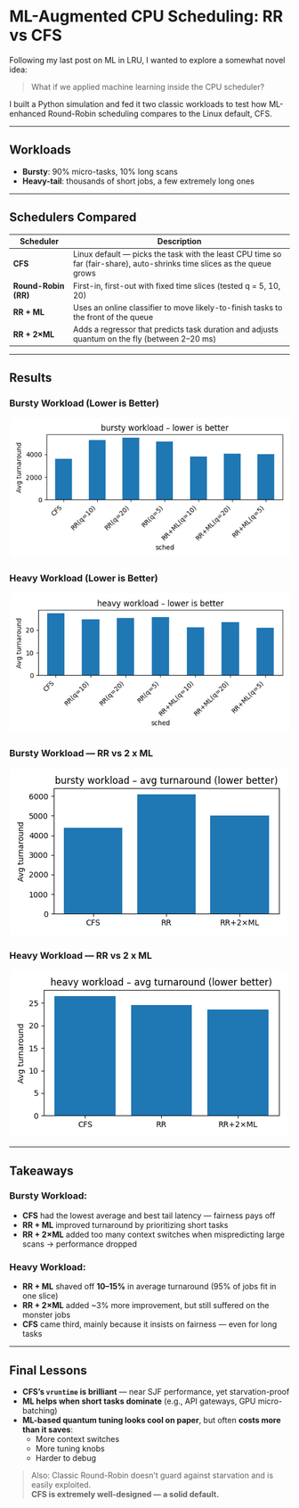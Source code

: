 # ML-Augmented CPU Scheduling: RR vs CFS

Following my last post on ML in LRU, I wanted to explore a somewhat novel idea:  
> What if we applied machine learning inside the CPU scheduler?

I built a Python simulation and fed it two classic workloads to test how ML-enhanced Round-Robin scheduling compares to the Linux default, CFS.

---

## Workloads

- **Bursty**: 90% micro-tasks, 10% long scans  
- **Heavy-tail**: thousands of short jobs, a few extremely long ones

---

## Schedulers Compared

| Scheduler           | Description |
|---------------------|-------------|
| **CFS**             | Linux default — picks the task with the least CPU time so far (fair-share), auto-shrinks time slices as the queue grows |
| **Round-Robin (RR)**| First-in, first-out with fixed time slices (tested q = 5, 10, 20) |
| **RR + ML**         | Uses an online classifier to move likely-to-finish tasks to the front of the queue |
| **RR + 2×ML**       | Adds a regressor that predicts task duration and adjusts quantum on the fly (between 2–20 ms) |

---

## Results

### Bursty Workload (Lower is Better)
![bursty-schedulers](images/cpu1.png)

### Heavy Workload (Lower is Better)
![heavy-schedulers](images/cpu2.png)

### Bursty Workload — RR vs 2 x ML 
![bursty-compare](images/cpu3.png)

### Heavy Workload — RR vs 2 x ML 
![heavy-compare](images/cpu4.png)

---

## Takeaways

### Bursty Workload:
- **CFS** had the lowest average and best tail latency — fairness pays off
- **RR + ML** improved turnaround by prioritizing short tasks
- **RR + 2×ML** added too many context switches when mispredicting large scans → performance dropped

### Heavy Workload:
- **RR + ML** shaved off **10–15%** in average turnaround (95% of jobs fit in one slice)
- **RR + 2×ML** added ~3% more improvement, but still suffered on the monster jobs
- **CFS** came third, mainly because it insists on fairness — even for long tasks

---

## Final Lessons

- **CFS’s `vruntime` is brilliant** — near SJF performance, yet starvation-proof
- **ML helps when short tasks dominate** (e.g., API gateways, GPU micro-batching)
- **ML-based quantum tuning looks cool on paper**, but often **costs more than it saves**:
  - More context switches
  - More tuning knobs
  - Harder to debug

> Also: Classic Round-Robin doesn’t guard against starvation and is easily exploited.  
> **CFS is extremely well-designed — a solid default.**


